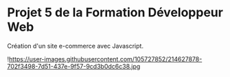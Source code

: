 # Projet 5 de la Formation Développeur Web 

Création d'un site e-commerce avec Javascript.

!https://user-images.githubusercontent.com/105727852/214627878-702f3498-7d51-437e-9f57-9cd3b0dc6c38.jpg
